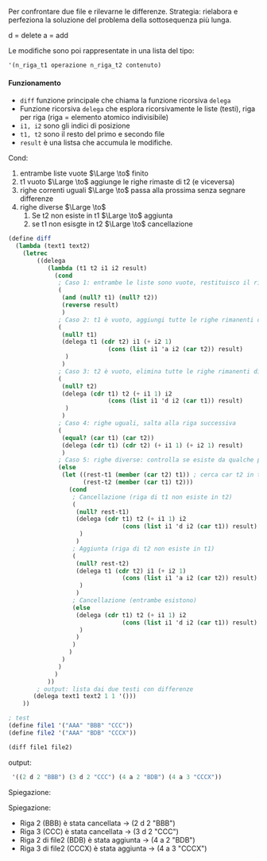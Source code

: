 Per confrontare due file e rilevarne le differenze. 
Strategia: rielabora e perfeziona la soluzione del problema della sottosequenza più lunga.

d = delete
a = add

Le modifiche sono poi rappresentate in una lista del tipo: 
```rkt
'(n_riga_t1 operazione n_riga_t2 contenuto)
```

#### Funzionamento

- `diff` funzione principale che chiama la funzione ricorsiva `delega` 
- Funzione ricorsiva `delega` che esplora ricorsivamente le liste (testi), riga per riga (riga = elemento atomico indivisibile)
- `i1, i2` sono gli indici di posizione 
- `t1, t2` sono il resto del primo e secondo file
- `result` è una listsa che accumula le modifiche. 

Cond: 
1. entrambe liste vuote $\Large \to$ finito 
2. t1 vuoto $\Large \to$ aggiunge le righe rimaste di t2 (e viceversa)
3. righe correnti uguali $\Large \to$ passa alla prossima senza segnare differenze
4. righe diverse $\Large \to$ 
	1. Se t2 non esiste in t1 $\Large \to$ aggiunta
	2. se t1 non esisgte in t2 $\Large \to$ cancellazione 


```scheme
(define diff
  (lambda (text1 text2)
    (letrec
        ((delega
           (lambda (t1 t2 i1 i2 result)
             (cond
              ; Caso 1: entrambe le liste sono vuote, restituisco il risultato
              (
               (and (null? t1) (null? t2))
               (reverse result)
               )
              ; Caso 2: t1 è vuoto, aggiungi tutte le righe rimanenti di t2
              (
               (null? t1)
               (delega t1 (cdr t2) i1 (+ i2 1)
                            (cons (list i1 'a i2 (car t2)) result)
                )
               )
              ; Caso 3: t2 è vuoto, elimina tutte le righe rimanenti di t1
              ( 
               (null? t2)
               (delega (cdr t1) t2 (+ i1 1) i2
                            (cons (list i1 'd i2 (car t1)) result)
                )
               )
              ; Caso 4: righe uguali, salta alla riga successiva
              (
               (equal? (car t1) (car t2))
               (delega (cdr t1) (cdr t2) (+ i1 1) (+ i2 1) result)
               )
              ; Caso 5: righe diverse: controlla se esiste da qualche parte più avanti 
              (else
               (let ((rest-t1 (member (car t2) t1)) ; cerca car t2 in t1
                     (rest-t2 (member (car t1) t2)))
                 (cond
                  ; Cancellazione (riga di t1 non esiste in t2) 
                  (
                   (null? rest-t1) 
                   (delega (cdr t1) t2 (+ i1 1) i2
                                (cons (list i1 'd i2 (car t1)) result)
                    )
                   )
                  ; Aggiunta (riga di t2 non esiste in t1)
                  (
                   (null? rest-t2)
                   (delega t1 (cdr t2) i1 (+ i2 1)
                                (cons (list i1 'a i2 (car t2)) result)
                    )
                   )
                  ; Cancellazione (entrambe esistono)
                  (else
                   (delega (cdr t1) t2 (+ i1 1) i2
                                (cons (list i1 'd i2 (car t1)) result)
                    )
                   )
                  )
                 )
               )
              )
             )
           ))
        ; output: lista dai due testi con differenze
       (delega text1 text2 1 1 '()))
    ))

; test 
(define file1 '("AAA" "BBB" "CCC"))
(define file2 '("AAA" "BDB" "CCCX"))

(diff file1 file2)
```

output: 
```scheme
 '((2 d 2 "BBB") (3 d 2 "CCC") (4 a 2 "BDB") (4 a 3 "CCCX")) 
```

Spiegazione: 

Spiegazione:

- Riga 2 (BBB) è stata cancellata → (2 d 2 "BBB")
- Riga 3 (CCC) è stata cancellata → (3 d 2 "CCC")
- Riga 2 di file2 (BDB) è stata aggiunta → (4 a 2 "BDB")
- Riga 3 di file2 (CCCX) è stata aggiunta → (4 a 3 "CCCX")